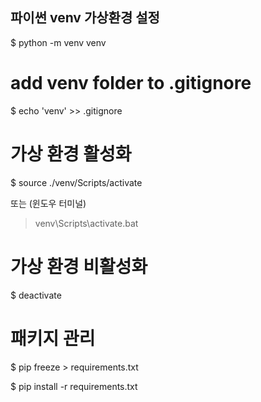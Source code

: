 ## 파이썬 venv 가상환경 설정

$ python -m venv venv


# add venv folder to .gitignore

$ echo 'venv' >> .gitignore


# 가상 환경 활성화

$ source ./venv/Scripts/activate

또는 (윈도우 터미널)
> venv\Scripts\activate.bat


# 가상 환경 비활성화

$ deactivate


# 패키지 관리

$ pip freeze > requirements.txt

$ pip install -r requirements.txt
